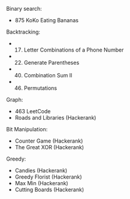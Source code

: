 Binary search:
- 875 KoKo Eating Bananas

Backtracking:
- 17. Letter Combinations of a Phone Number
- 22. Generate Parentheses
- 40. Combination Sum II
- 46. Permutations

Graph:
- 463 LeetCode
- Roads and Libraries (Hackerank)


Bit Manipulation:
- Counter Game (Hackerank)
- The Great XOR (Hackerank)

Greedy:
- Candies (Hackerank)
- Greedy Florist (Hackerank)
- Max Min (Hackerank)
- Cutting Boards (Hackerank)
